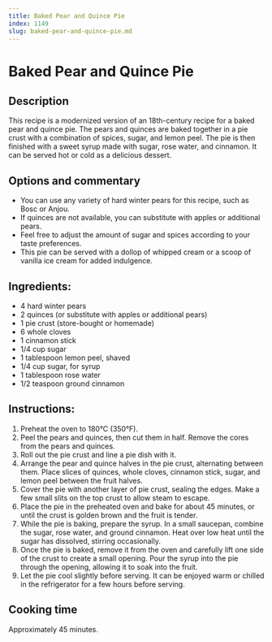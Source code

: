 ```yaml
---
title: Baked Pear and Quince Pie
index: 1149
slug: baked-pear-and-quince-pie.md
---
```


# Baked Pear and Quince Pie

## Description
This recipe is a modernized version of an 18th-century recipe for a baked pear and quince pie. The pears and quinces are baked together in a pie crust with a combination of spices, sugar, and lemon peel. The pie is then finished with a sweet syrup made with sugar, rose water, and cinnamon. It can be served hot or cold as a delicious dessert.

## Options and commentary
- You can use any variety of hard winter pears for this recipe, such as Bosc or Anjou.
- If quinces are not available, you can substitute with apples or additional pears.
- Feel free to adjust the amount of sugar and spices according to your taste preferences.
- This pie can be served with a dollop of whipped cream or a scoop of vanilla ice cream for added indulgence.

## Ingredients:
- 4 hard winter pears
- 2 quinces (or substitute with apples or additional pears)
- 1 pie crust (store-bought or homemade)
- 6 whole cloves
- 1 cinnamon stick
- 1/4 cup sugar
- 1 tablespoon lemon peel, shaved
- 1/4 cup sugar, for syrup
- 1 tablespoon rose water
- 1/2 teaspoon ground cinnamon

## Instructions:
1. Preheat the oven to 180°C (350°F).
2. Peel the pears and quinces, then cut them in half. Remove the cores from the pears and quinces.
3. Roll out the pie crust and line a pie dish with it.
4. Arrange the pear and quince halves in the pie crust, alternating between them. Place slices of quinces, whole cloves, cinnamon stick, sugar, and lemon peel between the fruit halves.
5. Cover the pie with another layer of pie crust, sealing the edges. Make a few small slits on the top crust to allow steam to escape.
6. Place the pie in the preheated oven and bake for about 45 minutes, or until the crust is golden brown and the fruit is tender.
7. While the pie is baking, prepare the syrup. In a small saucepan, combine the sugar, rose water, and ground cinnamon. Heat over low heat until the sugar has dissolved, stirring occasionally.
8. Once the pie is baked, remove it from the oven and carefully lift one side of the crust to create a small opening. Pour the syrup into the pie through the opening, allowing it to soak into the fruit.
9. Let the pie cool slightly before serving. It can be enjoyed warm or chilled in the refrigerator for a few hours before serving.

## Cooking time
Approximately 45 minutes.